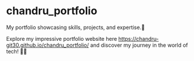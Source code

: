 # chandru_portfolio
My portfolio showcasing skills, projects, and expertise.🚀

Explore my impressive portfolio website here  https://chandru-git30.github.io/chandru_portfolio/ and discover my journey in the world of tech! 🚀🌟 
